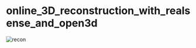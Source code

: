 # online_3D_reconstruction_with_realsense_and_open3d

![recon](https://github.com/yuki-inaho/online_3D_reconstruction_with_realsense_and_open3d/blob/main/data/recon.gif)

